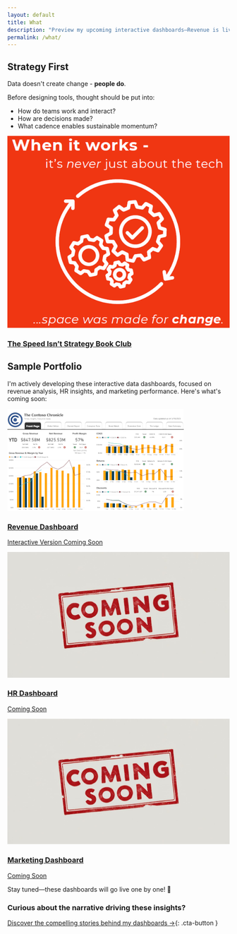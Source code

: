 ```yaml
---
layout: default
title: What
description: "Preview my upcoming interactive dashboards—Revenue is live in preview, with HR and Marketing dashboards coming soon!"
permalink: /what/
---
```


## Strategy First
Data doesn't create change - **people do**.  

Before designing tools, thought should be put into: 
- How do teams work and interact?
- How are decisions made?
- What cadence enables sustainable momentum?

<div class="portfolio-grid">

  <!-- The Speed Isn’t Strategy Book Club -->
  <div class="card">
    <a href="/thoughts/strategy-book-club/" aria-label="Explore The Speed Isn’t Strategy Book Club deck ">
      <img src="/assets/images/whenitworks.png"
           alt="Book Club thumbnail"
           class="card-thumb" />
      <h3>The Speed Isn’t Strategy Book Club</h3>
    </a>
  </div>
  
  <!-- placeholder 1 -->
  <div class="card">
    <a href="" aria-label="placeholder">
      <h3>   </h3>
    </a>
  </div>
  
  <!-- placeholder 2 -->
  <div class="card">
    <a href="" aria-label="placeholder">
      <h3>   </h3>
    </a>
  </div>
</div>

## Sample Portfolio

I'm actively developing these interactive data dashboards, focused on revenue analysis, HR insights, and marketing performance. Here's what's coming soon:

<div class="portfolio-grid">

  <!-- Revenue Dashboard Preview -->
  <div class="card">
    <a href="/dashboards/revenue-dashboard" aria-label="Explore Revenue Dashboard details">
      <img src="/assets/images/revenue-dashboard-thumb.png"
           alt="Revenue Dashboard thumbnail"
           class="card-thumb" />
      <h3>Revenue Dashboard</h3>
      <p>Interactive Version Coming Soon</p>
    </a>
  </div>

  <!-- HR Dashboard Placeholder -->
  <div class="card placeholder">
    <a href="/dashboards/hr-dashboard" aria-label="Explore HR Dashboard details">
      <img src="/assets/images/placeholder.jpg"
           alt="Placeholder for upcoming Human Resources dashboard"
           class="card-thumb" />
      <h3>HR Dashboard</h3>
      <p>Coming Soon</p>
    </a>
  </div>

  <!-- Marketing Dashboard Placeholder -->
  <div class="card placeholder">
    <a href="/dashboards/marketing-dashboard" aria-label="Explore Marketing Dashboard details">
      <img src="/assets/images/placeholder.jpg"
             alt="Placeholder for upcoming Marketing dashboard"
             class="card-thumb" />
      <h3>Marketing Dashboard</h3>
      <p>Coming Soon</p>
    </a>
  </div>

</div>

<p>Stay tuned—these dashboards will go live one by one! 🚀</p>

### Curious about the narrative driving these insights?

[Discover the compelling stories behind my dashboards →](/why/){: .cta-button }
